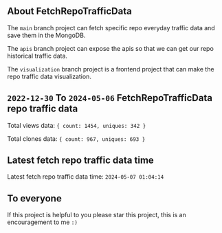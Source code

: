 ## About FetchRepoTrafficData

The `main` branch project can fetch specific repo everyday traffic data and save them in the MongoDB.

The `apis` branch project can expose the apis so that we can get our repo historical traffic data.

The `visualization` branch project is a frontend project that can make the repo traffic data visualization.

## `2022-12-30` To `2024-05-06` FetchRepoTrafficData repo traffic data

Total views data: `{ count: 1454, uniques: 342 }`

Total clones data: `{ count: 967, uniques: 693 }`

## Latest fetch repo traffic data time

Latest fetch repo traffic data time: `2024-05-07 01:04:14`

## To everyone

If this project is helpful to you please star this project, this is an encouragement to me `:)`



